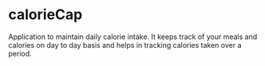 # calorieCap
Application to maintain daily calorie intake. It keeps track of your meals and calories on day to day basis and helps in tracking calories taken over a period.
